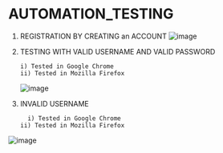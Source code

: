 # AUTOMATION_TESTING
1) REGISTRATION BY CREATING an ACCOUNT
   ![image](https://github.com/maity563/AUTOMATION_TESTING/assets/105879104/94065f97-d384-4e8c-b70b-be04652a6727)

2) TESTING WITH VALID USERNAME AND VALID PASSWORD
   
       i) Tested in Google Chrome
       ii) Tested in Mozilla Firefox

    ![image](https://github.com/maity563/AUTOMATION_TESTING/assets/105879104/c08de1f4-1797-4ee3-bda0-ed32eba606a1)

   

3) INVALID USERNAME

         i) Tested in Google Chrome
       ii) Tested in Mozilla Firefox

 ![image](https://github.com/maity563/AUTOMATION_TESTING/assets/105879104/b0f0c02b-6be8-48ce-9279-3e058925967b)

